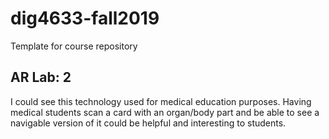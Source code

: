 # dig4633-fall2019
Template for course repository

## AR Lab: 2
I could see this technology used for medical education purposes. Having medical students scan a card with an organ/body part and be able to see a navigable version of it could be helpful and interesting to students.
